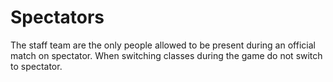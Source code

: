 # Spectators
The staff team are the only people allowed to be present during an official match on spectator. When switching classes during the game do not switch to spectator.